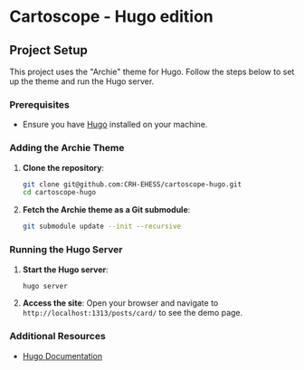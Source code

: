 # Cartoscope - Hugo edition

## Project Setup

This project uses the "Archie" theme for Hugo. Follow the steps below to set up the theme and run the Hugo server.

### Prerequisites

- Ensure you have [Hugo](https://gohugo.io/getting-started/installing/) installed on your machine.

### Adding the Archie Theme

1. **Clone the repository**:

    ```bash
    git clone git@github.com:CRH-EHESS/cartoscope-hugo.git
    cd cartoscope-hugo
    ```

2. **Fetch the Archie theme as a Git submodule**:

    ```bash
    git submodule update --init --recursive
    ```

### Running the Hugo Server

1. **Start the Hugo server**:

    ```bash
    hugo server
    ```

2. **Access the site**:
    Open your browser and navigate to `http://localhost:1313/posts/card/` to see the demo page.

### Additional Resources

- [Hugo Documentation](https://gohugo.io/documentation/)
